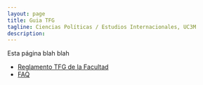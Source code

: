 ```yaml
---
layout: page
title: Guia TFG
tagline: Ciencias Políticas / Estudios Internacionales, UC3M
description:
---
```


Esta página blah blah

- [Reglamento TFG de la Facultad](files/reglamento.pdf)
- [FAQ](pages/FAQ.html)
